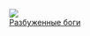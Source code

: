 ![](/books/sf_heroic/Александр%20Логачев/Разбуженные%20боги.jpg)  
[Разбуженные боги](/books/sf_heroic/Александр%20Логачев/Разбуженные%20боги)

